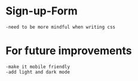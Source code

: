 # Sign-up-Form
    -need to be more mindful when writing css
# For future improvements
    -make it mobile friendly
    -add light and dark mode 